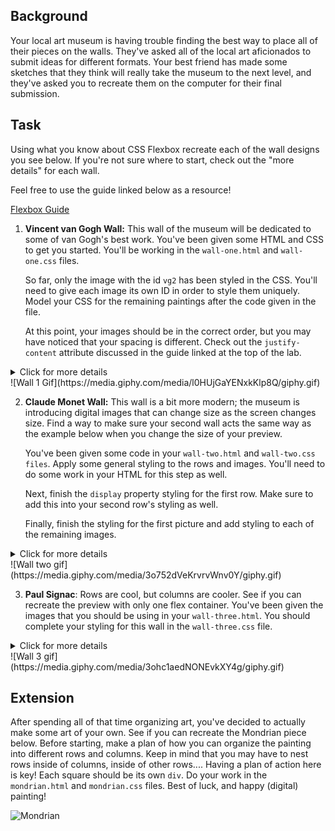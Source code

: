 ## Background

Your local art museum is having trouble finding the best way to place all of their pieces on the walls. They've asked all of the local art aficionados to submit ideas for different formats. Your best friend has made some sketches that they think will really take the museum to the next level, and they've asked you to recreate them on the computer for their final submission.

## Task

Using what you know about CSS Flexbox recreate each of the wall designs you see below. If you're not sure where to start, check out the "more details" for each wall.

Feel free to use the guide linked below as a resource!

[Flexbox Guide](https://css-tricks.com/snippets/css/a-guide-to-flexbox/)

1. **Vincent van Gogh Wall:**
This wall of the museum will be dedicated to some of van Gogh's best work. You've been given some HTML and CSS to get you started. You'll be working in the `wall-one.html` and `wall-one.css` files.

    So far, only the image with the id `vg2` has been styled in the CSS. You'll need to give each image its own ID in order to style them uniquely. Model your CSS for the remaining paintings after the code given in the file.

    At this point, your images should be in the correct order, but you may have noticed that your spacing is different. Check out the `justify-content` attribute discussed in the guide linked at the top of the lab.
<details>
 <summary>Click for more details</summary>
  <ul>
    <li>None of the pictures should grow or shrink as the size of the screen changes.</li>
    <li>The images should always be evenly spaced, no matter what the size of the screen is.</li>
    <li>The images should be in the order shown. Try to accomplish this without adjusting the order of the images in the HTML</li>
  </ul>
</details>
![Wall 1 Gif](https://media.giphy.com/media/l0HUjGaYENxkKlp8Q/giphy.gif)


2. **Claude Monet Wall:**
This wall is a bit more modern; the museum is introducing digital images that can change size as the screen changes size. Find a way to make sure your second wall acts the same way as the example below when you change the size of your preview.

    You've been given some code in your `wall-two.html` and `wall-two.css files`. Apply some general styling to the rows and images. You'll need to do some work in your HTML for this step as well.

     Next, finish the `display` property styling for the first row. Make sure to add this into your second row's styling as well.

     Finally, finish the styling for the first picture and add styling to each of the remaining images.
<details>
 <summary>Click for more details</summary>
  <ul>
    <li>Your rows and images should all be 100px tall.</li>
    <li>There should be 10px of space between the two rows. </li>
    <li>Your wall should have two rows of paintings.</li>
    <li>The ratio of the growth of image sizes on the top row should be 1:2:3 from left to right.</li>
    <li>The ratio of the growth of image sizes on the bottom row should be 3:2:1 from left to right.</li>
    <li>There should be no space between the images.</li>
    <li>All images should shrink at the same rate.</li>
  </ul>
</details>
![Wall two gif](https://media.giphy.com/media/3o752dVeKrvrvWnv0Y/giphy.gif)


3. **Paul Signac**: Rows are cool, but columns are cooler. See if you can recreate the preview with only one flex container. You've been given the images that you should be using in your `wall-three.html`. You should complete your styling for this wall in the `wall-three.css` file.
  <details>
   <summary>Click for more details</summary>
    <ul>
      <li>If you're lost on how to create a column, check out the `flex-direction` property.</li>
      <li>The first image in your column should be aligned on the right side of the screen.</li>
      <li>The second image should be centered.</li>
      <li>The third image should be left aligned.</li>
      <li>When the screen is small enough, all three images should stack on top of each other.</li>
      <li>In order to align an item in a certain way, you may want to use the `self-align` property.</li>
      <li>Items do not need to be able to grow or shrink.</li>
    </ul>
  </details>
![Wall 3 gif](https://media.giphy.com/media/3ohc1aedNONEvkXY4g/giphy.gif)


## Extension
After spending all of that time organizing art, you've decided to actually make some art of your own. See if you can recreate the Mondrian piece below. Before starting, make a plan of how you can organize the painting into different rows and columns. Keep in mind that you may have to nest rows inside of columns, inside of other rows.... Having a plan of action here is key! Each square should be its own `div`. Do your work in the `mondrian.html` and `mondrian.css` files. Best of luck, and happy (digital) painting!

![Mondrian](https://upload.wikimedia.org/wikipedia/commons/thumb/c/c3/Composition_A_by_Piet_Mondrian_Galleria_Nazionale_d%27Arte_Moderna_e_Contemporanea.jpg/1030px-Composition_A_by_Piet_Mondrian_Galleria_Nazionale_d%27Arte_Moderna_e_Contemporanea.jpg)
